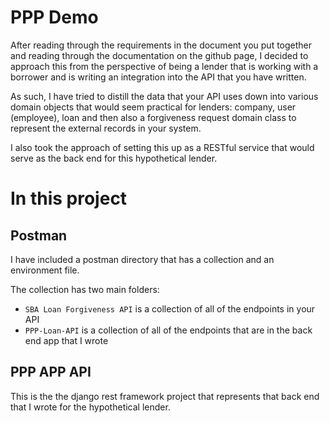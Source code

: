 # PPP Demo

After reading through the requirements in the document you put together and reading through
the documentation on the github page, I decided to approach this from the perspective 
of being a lender that is working with a borrower and is writing an integration into the
API that you have written.

As such, I have tried to distill the data that your API uses down into 
various domain objects that would seem practical for lenders: company, user (employee), loan and then also
a forgiveness request domain class to represent the external records in your system.

I also took the approach of setting this up as a RESTful service that would serve as the back end
for this hypothetical lender.

# In this project


## Postman

I have included a postman directory that has a collection and an environment file.

The collection has two main folders:
- `SBA Loan Forgiveness API` is a collection of all of the endpoints in your API
- `PPP-Loan-API` is a collection of all of the endpoints that are in the back end app that I wrote

## PPP APP API

This is the the django rest framework project that represents that back end that I wrote for the hypothetical lender.
 
